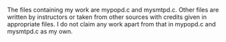 The files containing my work are mypopd.c and mysmtpd.c. Other files are written by instructors or taken from other sources with credits given in appropriate files. I do not claim any work apart from that in mypopd.c and mysmtpd.c as my own.
